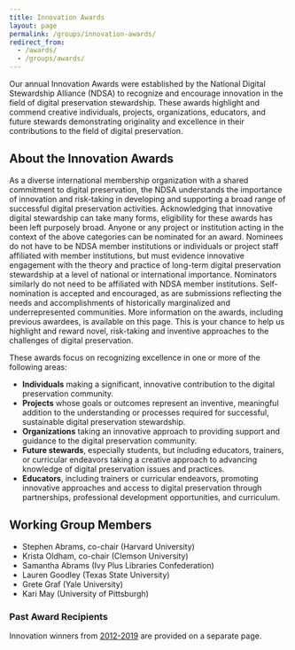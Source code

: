 ```yaml
---
title: Innovation Awards
layout: page
permalink: /groups/innovation-awards/
redirect_from: 
  - /awards/
  - /groups/awards/
---
```


Our annual Innovation Awards were established by the National Digital Stewardship Alliance (NDSA) to recognize and encourage innovation in the field of digital preservation stewardship. These awards highlight and commend creative individuals, projects, organizations, educators, and future stewards demonstrating originality and excellence in their contributions to the field of digital preservation.

<!-- ## 2020 NDSA Awards Call for Nominations
[Nominations are now being accepted](https://ndsa.org/2020/07/20/now-accepting-nominations-for-ndsa-2020-innovation-awards.html) for the NDSA 2020 Innovation Awards and will remain open through Friday, September 4, 2020. -->

## About the Innovation Awards
As a diverse international membership organization with a shared commitment to digital preservation, the NDSA understands the importance of innovation and risk-taking in developing and supporting a broad range of successful digital preservation activities.  Acknowledging that innovative digital stewardship can take many forms, eligibility for these awards has been left purposely broad.  Anyone or any project or institution acting in the context of the above categories can be nominated for an award.  Nominees do not have to be NDSA member institutions or individuals or project staff affiliated with member institutions, but must evidence innovative engagement with the theory and practice of long-term digital preservation stewardship at a level of national or international importance.  Nominators similarly do not need to be affiliated with NDSA member institutions.  Self-nomination is accepted and encouraged, as are submissions reflecting the needs and accomplishments of historically marginalized and underrepresented communities. More information on the awards, including previous awardees, is available on this page. This is your chance to help us highlight and reward novel, risk-taking and inventive approaches to the challenges of digital preservation.

These awards focus on recognizing excellence in one or more of the following areas:

- **Individuals** making a significant, innovative contribution to the digital preservation community.
- **Projects** whose goals or outcomes represent an inventive, meaningful addition to the understanding or processes required for successful, sustainable digital preservation stewardship.
- **Organizations** taking an innovative approach to providing support and guidance to the digital preservation community.
- **Future stewards**, especially students, but including educators, trainers, or curricular endeavors taking a creative approach to advancing knowledge of digital preservation issues and practices.
- **Educators**, including trainers or curricular endeavors, promoting innovative approaches and access to digital preservation through partnerships, professional development opportunities, and curriculum.

## Working Group Members
- Stephen Abrams, co-chair (Harvard University) 
- Krista Oldham, co-chair (Clemson University)
- Samantha Abrams (Ivy Plus Libraries Confederation)
- Lauren Goodley (Texas State University)
- Grete Graf (Yale University)
- Kari May (University of Pittsburgh)

<!-- ## 2019 NDSA Innovation Awards: Nominations Open & Join Our Working Group! 
The NDSA is looking for participants in the 2019 NDSA Innovation Awards Working Group. Working group members encourage nominations during the nominations period and get together on a conference call early in September to talk about and get consensus on the award selections. 
Past experience has shown this to be a wonderful opportunity to see the wide range of innovative people and projects in the NDSA community. 
If you’re interested in participating in the working group, or have any questions about the awards or the awards process, please reply to the list or to Sheila Morrissey at sheila dot morrissey at ithaka dot org.
A reminder also to be sure to post your [nominations for the 2018 NDSA Innovation Awards](https://ndsa.org//2018/06/14/nominations-open-for-ndsa-2018-innovation-awards.html) by August 31. -->


### Past Award Recipients
Innovation winners from [2012-2019](https://ndsa.org/groups/previous-innovation-awards/) are provided on a separate page.  
